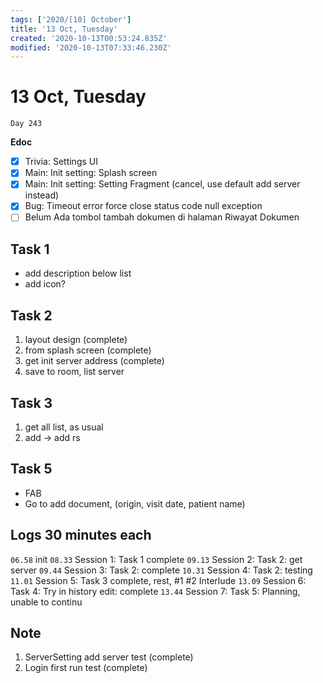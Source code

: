 ```yaml
---
tags: ['2020/[10] October']
title: '13 Oct, Tuesday'
created: '2020-10-13T00:53:24.835Z'
modified: '2020-10-13T07:33:46.230Z'
---
```


# 13 Oct, Tuesday

`Day 243`

**Edoc**
- [x] Trivia: Settings UI
- [x] Main: Init setting: Splash screen
- [x] Main: Init setting: Setting Fragment (cancel, use default add server instead)
- [x] Bug: Timeout error force close status code null exception
- [ ] Belum Ada tombol tambah dokumen di halaman Riwayat Dokumen

## Task 1
- add description below list
- add icon?

## Task 2
1. layout design (complete)
2. from splash screen (complete)
3. get init server address (complete)
4. save to room, list server

## Task 3
1. get all list, as usual
2. add -> add rs

## Task 5
- FAB
- Go to add document, (origin, visit date, patient name)

## Logs 30 minutes each
`06.58` init
`08.33` Session 1: Task 1 complete
`09.13` Session 2: Task 2: get server 
`09.44` Session 3: Task 2: complete
`10.31` Session 4: Task 2: testing
`11.01` Session 5: Task 3 complete, rest, #1 #2
Interlude
`13.09` Session 6: Task 4: Try in history edit: complete
`13.44` Session 7: Task 5: Planning, unable to continu

## Note
1. ServerSetting add server test (complete)
2. Login first run test (complete)

